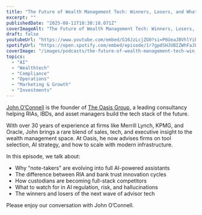 ```yaml
---
title: "The Future of Wealth Management Tech: Winners, Losers, and What's Changing"
excerpt: ""
publishedDate: "2025-08-11T18:30:18.071Z"
coverImageAlt: "The Future of Wealth Management Tech: Winners, Losers, and What's Changing"
draft: false
youtubeUrl: "https://www.youtube.com/embed/G16JzLcjZG0?si=P6UeaJBVhlYiRupO"
spotifyUrl: "https://open.spotify.com/embed/episode/1r7gpdSHJUBIZWhFaJLp1a"
coverImage: "/images/podcasts/the-future-of-wealth-management-tech-win__6893659e13ae670c2b0510cd_Copy_20of_20TIP_20-_20Dav.png"
topics:
  - "AI"
  - "Wealthtech"
  - "Compliance"
  - "Operations"
  - "Marketing & Growth"
  - "Investments"
---
```

<p id=""><a href="https://www.linkedin.com/in/johnokoconnell">John O’Connell</a> is the founder of <a href="https://theoasisgrp.com/">The Oasis Group</a>, a leading consultancy helping RIAs, IBDs, and asset managers build the tech stack of the future.</p><p id="">With over 30 years of experience at firms like Merrill Lynch, KPMG, and Oracle, John brings a rare blend of sales, tech, and executive insight to the wealth management space. At Oasis, he now advises firms on tool selection, AI strategy, and how to scale with modern infrastructure.</p><p id="">In this episode, we talk about:</p><ul id=""><li id="">Why “note-takers” are evolving into full AI-powered assistants</li><li id="">The difference between RIA and bank trust innovation cycles</li><li id="">How custodians are becoming full-stack competitors</li><li id="">What to watch for in AI regulation, risk, and hallucinations</li><li id="">The winners and losers of the next wave of advisor tech</li></ul><p id="">Please enjoy our conversation with John O’Connell.</p>
